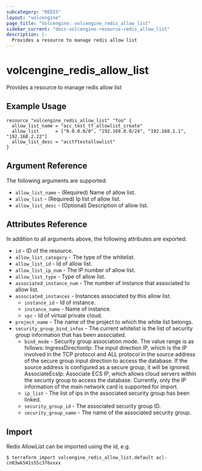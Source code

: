 ```yaml
---
subcategory: "REDIS"
layout: "volcengine"
page_title: "Volcengine: volcengine_redis_allow_list"
sidebar_current: "docs-volcengine-resource-redis_allow_list"
description: |-
  Provides a resource to manage redis allow list
---
```

# volcengine_redis_allow_list
Provides a resource to manage redis allow list
## Example Usage
```hcl
resource "volcengine_redis_allow_list" "foo" {
  allow_list_name = "acc_test_tf_allowlist_create"
  allow_list      = ["0.0.0.0/0", "192.168.0.0/24", "192.168.1.1", "192.168.2.22"]
  allow_list_desc = "acctftestallowlist"
}
```
## Argument Reference
The following arguments are supported:
* `allow_list_name` - (Required) Name of allow list.
* `allow_list` - (Required) Ip list of allow list.
* `allow_list_desc` - (Optional) Description of allow list.

## Attributes Reference
In addition to all arguments above, the following attributes are exported:
* `id` - ID of the resource.
* `allow_list_category` - The type of the whitelist.
* `allow_list_id` - Id of allow list.
* `allow_list_ip_num` - The IP number of allow list.
* `allow_list_type` - Type of allow list.
* `associated_instance_num` - The number of instance that associated to allow list.
* `associated_instances` - Instances associated by this allow list.
    * `instance_id` - Id of instance.
    * `instance_name` - Name of instance.
    * `vpc` - Id of virtual private cloud.
* `project_name` - The name of the project to which the white list belongs.
* `security_group_bind_infos` - The current whitelist is the list of security group information that has been associated.
    * `bind_mode` - Security group association mode. The value range is as follows: IngressDirectionIp: The input direction IP, which is the IP involved in the TCP protocol and ALL protocol in the source address of the secure group input direction to access the database. If the source address is configured as a secure group, it will be ignored. AssociateEcsIp: Associate ECS IP, which allows cloud servers within the security group to access the database. Currently, only the IP information of the main network card is supported for import.
    * `ip_list` - The list of ips in the associated security group has been linked.
    * `security_group_id` - The associated security group ID.
    * `security_group_name` - The name of the associated security group.


## Import
Redis AllowList can be imported using the id, e.g.
```
$ terraform import volcengine_redis_allow_list.default acl-cn03wk541s55c376xxxx
```

